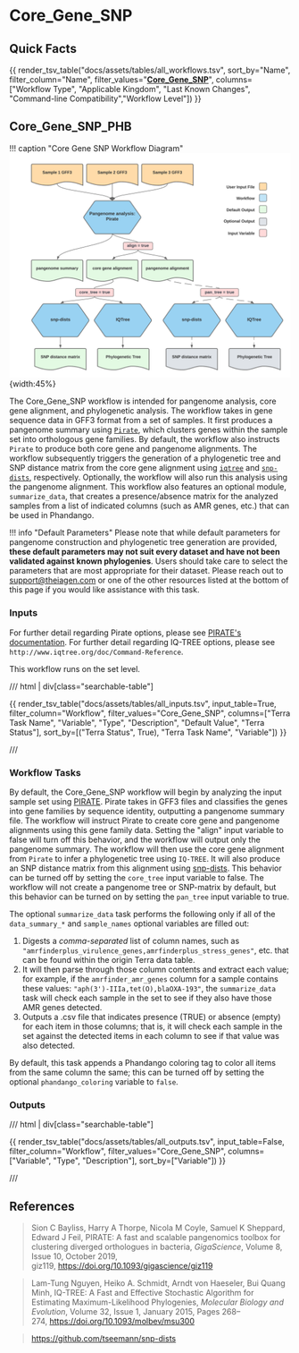 # Core_Gene_SNP

## Quick Facts

{{ render_tsv_table("docs/assets/tables/all_workflows.tsv", sort_by="Name", filter_column="Name", filter_values="[**Core_Gene_SNP**](../workflows/phylogenetic_construction/core_gene_snp.md)", columns=["Workflow Type", "Applicable Kingdom", "Last Known Changes", "Command-line Compatibility","Workflow Level"]) }}

## Core_Gene_SNP_PHB

!!! caption "Core Gene SNP Workflow Diagram"
    ![Core Gene SNP Workflow Diagram](../../assets/figures/Core_Gene_SNP.png){width:45%}

The Core_Gene_SNP workflow is intended for pangenome analysis, core gene alignment, and phylogenetic analysis. The workflow takes in gene sequence data in GFF3 format from a set of samples. It first produces a pangenome summary using [`Pirate`](https://github.com/SionBayliss/PIRATE), which clusters genes within the sample set into orthologous gene families. By default, the workflow also instructs `Pirate` to produce both core gene and pangenome alignments. The workflow subsequently triggers the generation of a phylogenetic tree and SNP distance matrix from the core gene alignment using [`iqtree`](https://github.com/iqtree/iqtree2/tree/v1.6.7) and [`snp-dists`](https://github.com/tseemann/snp-dists), respectively. Optionally, the workflow will also run this analysis using the pangenome alignment. This workflow also features an optional module, `summarize_data`, that creates a presence/absence matrix for the analyzed samples from a list of indicated columns (such as AMR genes, etc.) that can be used in Phandango.

!!! info "Default Parameters"
    Please note that while default parameters for pangenome construction and phylogenetic tree generation are provided, **these default parameters may not suit every dataset and have not been validated against known phylogenies**. Users should take care to select the parameters that are most appropriate for their dataset. Please reach out to [support@theiagen.com](mailto:support@theiagen.com) or one of the other resources listed at the bottom of this page if you would like assistance with this task.

### Inputs

For further detail regarding Pirate options, please see [PIRATE's documentation](https://github.com/SionBayliss/PIRATE). For further detail regarding IQ-TREE options, please see `http://www.iqtree.org/doc/Command-Reference`.

This workflow runs on the set level.

/// html | div[class="searchable-table"]

{{ render_tsv_table("docs/assets/tables/all_inputs.tsv", input_table=True, filter_column="Workflow", filter_values="Core_Gene_SNP", columns=["Terra Task Name", "Variable", "Type", "Description", "Default Value", "Terra Status"], sort_by=[("Terra Status", True), "Terra Task Name", "Variable"]) }}

///

### Workflow Tasks

By default, the Core_Gene_SNP workflow will begin by analyzing the input sample set using [PIRATE](https://github.com/SionBayliss/PIRATE). Pirate takes in GFF3 files and classifies the genes into gene families by sequence identity, outputting a pangenome summary file. The workflow will instruct Pirate to create core gene and pangenome alignments using this gene family data. Setting the "align" input variable to false will turn off this behavior, and the workflow will output only the pangenome summary. The workflow will then use the core gene alignment from `Pirate` to infer a phylogenetic tree using `IQ-TREE`. It will also produce an SNP distance matrix from this alignment using [snp-dists](https://github.com/tseemann/snp-dists). This behavior can be turned off by setting the `core_tree` input variable to false. The workflow will not create a pangenome tree or SNP-matrix by default, but this behavior can be turned on by setting the `pan_tree` input variable to true.

The optional `summarize_data` task performs the following only if all of the `data_summary_*` and `sample_names` optional variables are filled out:

1. Digests a _comma-separated_  list of column names, such as `"amrfinderplus_virulence_genes,amrfinderplus_stress_genes"`, etc. that can be found within the origin Terra data table.
2. It will then parse through those column contents and extract each value; for example, if the `amrfinder_amr_genes` column for a sample contains these values: `"aph(3')-IIIa,tet(O),blaOXA-193"`, the `summarize_data` task will check each sample in the set to see if they also have those AMR genes detected.
3. Outputs a .csv file that indicates presence (TRUE) or absence (empty) for each item in those columns; that is, it will check each sample in the set against the detected items in each column to see if that value was also detected.

By default, this task appends a Phandango coloring tag to color all items from the same column the same; this can be turned off by setting the optional `phandango_coloring` variable to `false`.

### Outputs

/// html | div[class="searchable-table"]

{{ render_tsv_table("docs/assets/tables/all_outputs.tsv", input_table=False, filter_column="Workflow", filter_values="Core_Gene_SNP", columns=["Variable", "Type", "Description"], sort_by=["Variable"]) }}

///

## References

>Sion C Bayliss, Harry A Thorpe, Nicola M Coyle, Samuel K Sheppard, Edward J Feil, PIRATE: A fast and scalable pangenomics toolbox for clustering diverged orthologues in bacteria, _GigaScience_, Volume 8, Issue 10, October 2019, giz119, <https://doi.org/10.1093/gigascience/giz119>
<!-- -->
> Lam-Tung Nguyen, Heiko A. Schmidt, Arndt von Haeseler, Bui Quang Minh, IQ-TREE: A Fast and Effective Stochastic Algorithm for Estimating Maximum-Likelihood Phylogenies, _Molecular Biology and Evolution_, Volume 32, Issue 1, January 2015, Pages 268–274, <https://doi.org/10.1093/molbev/msu300>
<!-- -->
> <https://github.com/tseemann/snp-dists>
